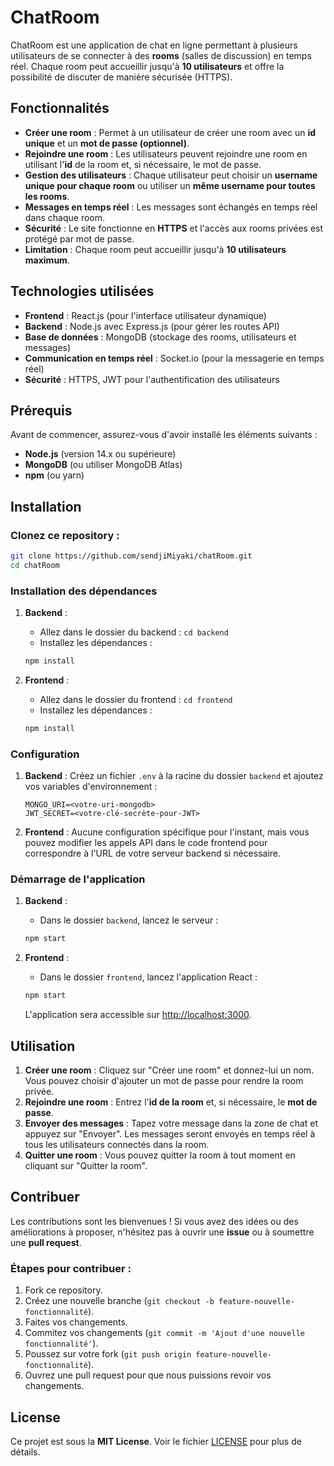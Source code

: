 # ChatRoom

ChatRoom est une application de chat en ligne permettant à plusieurs utilisateurs de se connecter à des **rooms** (salles de discussion) en temps réel. Chaque room peut accueillir jusqu'à **10 utilisateurs** et offre la possibilité de discuter de manière sécurisée (HTTPS).

## Fonctionnalités

- **Créer une room** : Permet à un utilisateur de créer une room avec un **id unique** et un **mot de passe (optionnel)**.
- **Rejoindre une room** : Les utilisateurs peuvent rejoindre une room en utilisant l'**id** de la room et, si nécessaire, le mot de passe.
- **Gestion des utilisateurs** : Chaque utilisateur peut choisir un **username unique pour chaque room** ou utiliser un **même username pour toutes les rooms**.
- **Messages en temps réel** : Les messages sont échangés en temps réel dans chaque room.
- **Sécurité** : Le site fonctionne en **HTTPS** et l'accès aux rooms privées est protégé par mot de passe.
- **Limitation** : Chaque room peut accueillir jusqu'à **10 utilisateurs maximum**.

## Technologies utilisées

- **Frontend** : React.js (pour l'interface utilisateur dynamique)
- **Backend** : Node.js avec Express.js (pour gérer les routes API)
- **Base de données** : MongoDB (stockage des rooms, utilisateurs et messages)
- **Communication en temps réel** : Socket.io (pour la messagerie en temps réel)
- **Sécurité** : HTTPS, JWT pour l'authentification des utilisateurs

## Prérequis

Avant de commencer, assurez-vous d'avoir installé les éléments suivants :

- **Node.js** (version 14.x ou supérieure)
- **MongoDB** (ou utiliser MongoDB Atlas)
- **npm** (ou yarn)

## Installation

### Clonez ce repository :

```bash
git clone https://github.com/sendjiMiyaki/chatRoom.git
cd chatRoom
```

### Installation des dépendances

1. **Backend** :
   - Allez dans le dossier du backend : `cd backend`
   - Installez les dépendances :

   ```bash
   npm install
   ```

2. **Frontend** :
   - Allez dans le dossier du frontend : `cd frontend`
   - Installez les dépendances :

   ```bash
   npm install
   ```

### Configuration

1. **Backend** : Créez un fichier `.env` à la racine du dossier `backend` et ajoutez vos variables d'environnement :
   
   ```
   MONGO_URI=<votre-uri-mongodb>
   JWT_SECRET=<votre-clé-secrète-pour-JWT>
   ```

2. **Frontend** : Aucune configuration spécifique pour l'instant, mais vous pouvez modifier les appels API dans le code frontend pour correspondre à l'URL de votre serveur backend si nécessaire.

### Démarrage de l'application

1. **Backend** :
   - Dans le dossier `backend`, lancez le serveur :

   ```bash
   npm start
   ```

2. **Frontend** :
   - Dans le dossier `frontend`, lancez l'application React :

   ```bash
   npm start
   ```

   L'application sera accessible sur [http://localhost:3000](http://localhost:3000).

## Utilisation

1. **Créer une room** : Cliquez sur "Créer une room" et donnez-lui un nom. Vous pouvez choisir d'ajouter un mot de passe pour rendre la room privée.
2. **Rejoindre une room** : Entrez l'**id de la room** et, si nécessaire, le **mot de passe**.
3. **Envoyer des messages** : Tapez votre message dans la zone de chat et appuyez sur "Envoyer". Les messages seront envoyés en temps réel à tous les utilisateurs connectés dans la room.
4. **Quitter une room** : Vous pouvez quitter la room à tout moment en cliquant sur "Quitter la room".

## Contribuer

Les contributions sont les bienvenues ! Si vous avez des idées ou des améliorations à proposer, n'hésitez pas à ouvrir une **issue** ou à soumettre une **pull request**.

### Étapes pour contribuer :

1. Fork ce repository.
2. Créez une nouvelle branche (`git checkout -b feature-nouvelle-fonctionnalité`).
3. Faites vos changements.
4. Commitez vos changements (`git commit -m 'Ajout d'une nouvelle fonctionnalité'`).
5. Poussez sur votre fork (`git push origin feature-nouvelle-fonctionnalité`).
6. Ouvrez une pull request pour que nous puissions revoir vos changements.

## License

Ce projet est sous la **MIT License**. Voir le fichier [LICENSE](LICENSE) pour plus de détails.
